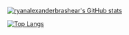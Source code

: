 [![ryanalexanderbrashear's GitHub stats](https://github-readme-stats.vercel.app/api?username=ryanalexanderbrashear&count_private=true&show_icons=true&theme=tokyonight)](https://github.com/ryanalexanderbrashear/)

[![Top Langs](https://github-readme-stats.vercel.app/api/top-langs/?username=ryanalexanderbrashear)](https://github.com/ryanalexanderbrashear/)

<!--
**ryanalexanderbrashear/ryanalexanderbrashear** is a ✨ _special_ ✨ repository because its `README.md` (this file) appears on your GitHub profile.

Here are some ideas to get you started:

- 🔭 I’m currently working on ...
- 🌱 I’m currently learning ...
- 👯 I’m looking to collaborate on ...
- 🤔 I’m looking for help with ...
- 💬 Ask me about ...
- 📫 How to reach me: ...
- 😄 Pronouns: ...
- ⚡ Fun fact: ...
-->
